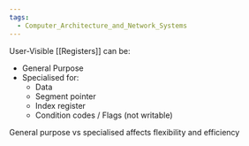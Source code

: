 ```yaml
---
tags:
  - Computer_Architecture_and_Network_Systems
---
```

User-Visible [[Registers]] can be:
- General Purpose
- Specialised for:
	- Data
	- Segment pointer
	- Index register
	- Condition codes / Flags (not writable)

General purpose vs specialised affects flexibility and efficiency